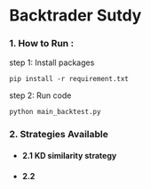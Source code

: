 # Backtrader Sutdy

### 1. How to Run : 

step 1: Install packages
```
pip install -r requirement.txt
```
step 2: Run code
```
python main_backtest.py
```

### 2. Strategies Available

- #### 2.1 KD similarity strategy

- #### 2.2